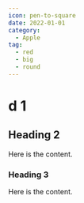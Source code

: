 ```yaml
---
icon: pen-to-square
date: 2022-01-01
category:
  - Apple
tag:
  - red
  - big
  - round
---
```


# d 1

## Heading 2

Here is the content.

### Heading 3

Here is the content.
